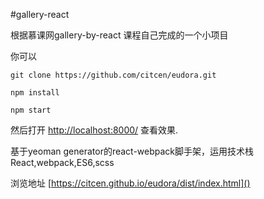 #gallery-react

根据慕课网gallery-by-react 课程自己完成的一个小项目

你可以
```npm
git clone https://github.com/citcen/eudora.git

npm install

npm start
```
然后打开 [http://localhost:8000/]() 查看效果.


基于yeoman generator的react-webpack脚手架，运用技术栈React,webpack,ES6,scss

浏览地址 [https://citcen.github.io/eudora/dist/index.html]()

